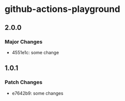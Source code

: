 # github-actions-playground

## 2.0.0

### Major Changes

- 4551e1c: some change

## 1.0.1

### Patch Changes

- e7642b9: some changes
